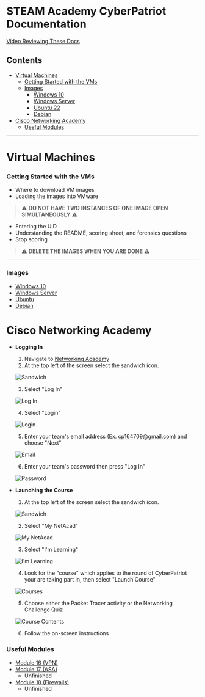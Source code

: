 # STEAM Academy CyberPatriot Documentation

 [Video Reviewing These Docs]([https://youtu.be/SiRn0inJGeU])

## Contents

- [Virtual Machines](#virtual-machines)
	- [Getting Started with the VMs](#getting-started-with-the-vms)
  - [Images](#images)
	  - [Windows 10](Windows_10.md)
	  - [Windows Server](Server.md)
	  - [Ubuntu 22](Ubuntu.md)
	  - [Debian](Debian.md)
- [Cisco Networking Academy](#cisco-networking-academy)
  - [Useful Modules](#useful-modules)

---

# Virtual Machines

### Getting Started with the VMs

- Where to download VM images
- Loading the images into VMware
   
>:warning: **DO NOT HAVE TWO INSTANCES OF ONE IMAGE OPEN SIMULTANEOUSLY** :warning:

- Entering the UID
- Understanding the README, scoring sheet, and forensics questions
- Stop scoring

>:warning: **DELETE THE IMAGES WHEN YOU ARE DONE** :warning:

---

### Images

- [Windows 10](Windows_10.md)
- [Windows Server](Server.md)
- [Ubuntu](Ubuntu.md)
- [Debian](Debian.md)


# Cisco Networking Academy

- **Logging In**

	1. Navigate to [Networking Academy](www.netacad.com)
	2. At the top left of the screen select the sandwich icon.

	![Sandwich](images/pt/sandwich.png "Sandwich Icon")

	3. Select "Log In"
      
	![Log In](images/pt/log_in.png "Log In")

	4. Select "Login"
 
	![Login](images/pt/login.png "Login")

	5. Enter your team's email address (Ex. cp164709@gmail.com) and choose "Next"

	![Email](images/pt/email.png "Enter your email")

	6. Enter your team's password then press "Log In"
				
	![Password](images/pt/password.png)

- **Launching the Course**

	1. At the top left of the screen select the sandwich icon.

	![Sandwich](images/pt/sandwich.png "Sandwich Icon")

	2. Select "My NetAcad"

	![My NetAcad](images/pt/my-netacad.png "My NetAcad")

	3. Select "I'm Learning"

	![I'm Learning](images/pt/im-learning.png "I'm Learning")

	4. Look for the "course" which applies to the round of CyberPatriot your are
      taking part in, then select "Launch Course"

	![Courses](images/pt/course.png "Courses")

	5. Choose either the Packet Tracer activity or the Networking Challenge Quiz

	![Course Contents](images/pt/course-content.png "Course Contents")

	6. Follow the on-screen instructions

### Useful Modules

- [Module 16 \(VPN\)](Packet_Tracer/Module16.md)
- [Module 17 \(ASA\)](Packet_Tracer/Module17.md)
	- Unfinished
- [Module 18 \(Firewalls\)](Packet_Tracer/Module18.md)
	- Unfinished

